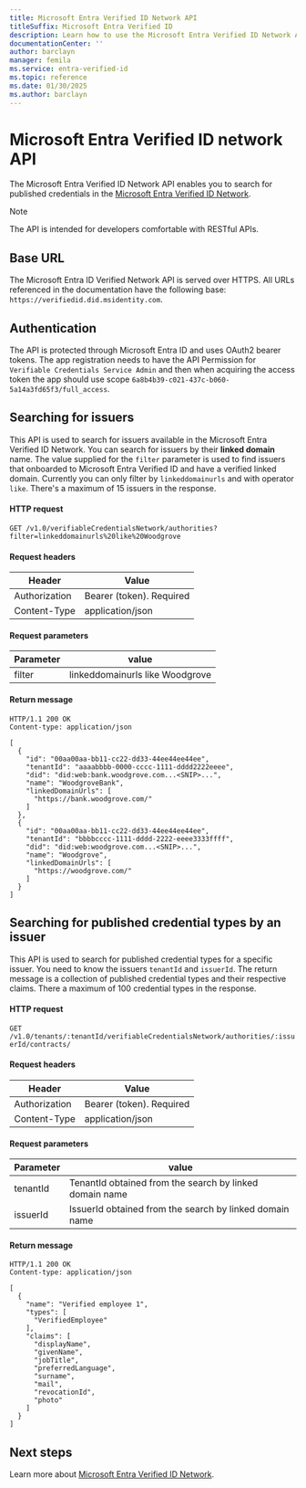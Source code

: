 ```yaml
---
title: Microsoft Entra Verified ID Network API
titleSuffix: Microsoft Entra Verified ID
description: Learn how to use the Microsoft Entra Verified ID Network API
documentationCenter: ''
author: barclayn
manager: femila
ms.service: entra-verified-id
ms.topic: reference
ms.date: 01/30/2025
ms.author: barclayn
---
```


# Microsoft Entra Verified ID network API

  
The Microsoft Entra Verified ID Network API enables you to search for published credentials in the [Microsoft Entra Verified ID Network](how-use-vcnetwork.md). 

>[!NOTE] 
>The API is intended for developers comfortable with RESTful APIs.

## Base URL

The Microsoft Entra ID Verified Network API is served over HTTPS. All URLs referenced in the documentation have the following base: `https://verifiedid.did.msidentity.com`. 

## Authentication

The API is protected through Microsoft Entra ID and uses OAuth2 bearer tokens. The app registration needs to have the API Permission for `Verifiable Credentials Service Admin` and then when acquiring the access token the app should use scope `6a8b4b39-c021-437c-b060-5a14a3fd65f3/full_access`. 

## Searching for issuers

This API is used to search for issuers available in the Microsoft Entra Verified ID Network. You can search for issuers by their **linked domain** name. The value supplied for the `filter` parameter is used to find issuers that onboarded to Microsoft Entra Verified ID and have a verified linked domain. Currently you can only filter by `linkeddomainurls` and with operator `like`. There's a maximum of 15 issuers in the response.

#### HTTP request

`GET /v1.0/verifiableCredentialsNetwork/authorities?filter=linkeddomainurls%20like%20Woodgrove`

#### Request headers

| Header | Value |
| -------- | -------- |
| Authorization     | Bearer (token). Required |
| Content-Type | application/json |

#### Request parameters

| Parameter | value |
| -------- | -------- |
| filter | linkeddomainurls like Woodgrove |


#### Return message

```
HTTP/1.1 200 OK
Content-type: application/json

[
  {
    "id": "00aa00aa-bb11-cc22-dd33-44ee44ee44ee",
    "tenantId": "aaaabbbb-0000-cccc-1111-dddd2222eeee",
    "did": "did:web:bank.woodgrove.com...<SNIP>...",
    "name": "WoodgroveBank",
    "linkedDomainUrls": [
      "https://bank.woodgrove.com/"
    ]
  },
  {
    "id": "00aa00aa-bb11-cc22-dd33-44ee44ee44ee",
    "tenantId": "bbbbcccc-1111-dddd-2222-eeee3333ffff",
    "did": "did:web:woodgrove.com...<SNIP>...",
    "name": "Woodgrove",
    "linkedDomainUrls": [
      "https://woodgrove.com/"
    ]
  }
]
```

## Searching for published credential types by an issuer

This API is used to search for published credential types for a specific issuer. You need to know the issuers `tenantId` and `issuerId`. The return message is a collection of published credential types and their respective claims. There  a maximum of 100 credential types in the response.

#### HTTP request

`GET /v1.0/tenants/:tenantId/verifiableCredentialsNetwork/authorities/:issuerId/contracts/`

#### Request headers

| Header | Value |
| -------- | -------- |
| Authorization     | Bearer (token). Required |
| Content-Type | application/json |

#### Request parameters

| Parameter | value |
| -------- | -------- |
| tenantId | TenantId obtained from the search by linked domain name |
| issuerId | IssuerId obtained from the search by linked domain name |


#### Return message

```
HTTP/1.1 200 OK
Content-type: application/json

[
  {
    "name": "Verified employee 1",
    "types": [
      "VerifiedEmployee"
    ],
    "claims": [
      "displayName",
      "givenName",
      "jobTitle",
      "preferredLanguage",
      "surname",
      "mail",
      "revocationId",
      "photo"
    ]
  }
]
```

## Next steps

Learn more about [Microsoft Entra Verified ID Network](how-use-vcnetwork.md).